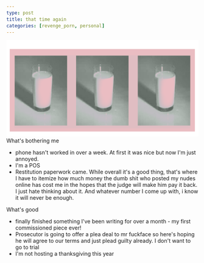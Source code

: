 ```yaml
---
type: post
title: that time again
categories: [revenge_porn, personal]
---
```

![milk](/images/pinkmilksallinarow.png)
What's bothering me 
- phone hasn't worked in over a week. At first it was nice but now I'm just annoyed.
- I'm a POS
- Restitution paperwork came. While overall it's a good thing, that's where I have to itemize how much money the dumb shit who posted my nudes online has cost me in the hopes that the judge will make him pay it back. I just hate thinking about it. And whatever number I come up with, i know it will never be enough. 

What's good
- finally finished something I've been writing for over a month - my first commissioned piece ever!
- Prosecutor is going to offer a plea deal to mr fuckface so here's hoping he will agree to our terms and just plead guilty already. I don't want to go to trial 
- I'm not hosting a thanksgiving this year 